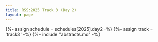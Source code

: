 ```yaml
---
title: RSS:2025 Track 3 (Day 2)
layout: page
---
```

{%- assign schedule = schedules[2025].day2 -%}
{%- assign track = 'track3' -%}
{%- include "abstracts.md" -%}